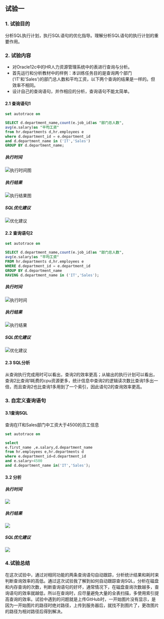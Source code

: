 ## 试验一

### 1. 试验目的

分析SQL执行计划，执行SQL语句的优化指导。理解分析SQL语句的执行计划的重要作用。

### 2. 试验内容

* 对Oracle12c中的HR人力资源管理系统中的表进行查询与分析。
* 首先运行和分析教材中的样例：本训练任务目的是查询两个部门('IT'和'Sales')的部门总人数和平均工资，以下两个查询的结果是一样的。但效率不相同。
* 设计自己的查询语句，并作相应的分析，查询语句不能太简单。

#### 2.1 查询语句1

```sql
set autotrace on

SELECT d.department_name,count(e.job_id)as "部门总人数",
avg(e.salary)as "平均工资"
from hr.departments d,hr.employees e
where d.department_id = e.department_id
and d.department_name in ('IT','Sales')
GROUP BY d.department_name;
```

##### 执行时间

![执行时间图](./pic/1.png)

##### 执行结果

![执行结果图](./pic/2.png)

##### SQL优化建议

![优化建议](./pic/3.png)

#### 2.2 查询语句2

```sql
set autotrace on

SELECT d.department_name,count(e.job_id)as "部门总人数",
avg(e.salary)as "平均工资"
FROM hr.departments d,hr.employees e
WHERE d.department_id = e.department_id
GROUP BY d.department_name
HAVING d.department_name in ('IT','Sales');
```

##### 执行时间

![执行时间](./pic/4.png)

##### 执行结果

![执行结果](./pic/5.png)

##### SQL优化建议

![优化建议](./pic/6.png)

#### 2.3 SQL分析

 从查询执行完成用时可以看出，查询2的效率更高；从输出的执行计划可以看出，查询2比查询1耗费的cpu资源更多，统计信息中查询2的逻辑读次数比查询1多出一倍，而且查询2也比查询1多用到了一个索引，因此语句2的查询效率更高。

### 3. 自定义查询语句

#### 3.1查询SQL

查询在IT和Sales部门中工资大于4500的员工信息

```sql
set autotrace on

select 
e.first_name ,e.salary,d.department_name
from hr.employees e,hr.departments d
where e.department_id=d.department_id 
and e.salary>4500 
and d.department_name in('IT','Sales');
```

#### 3.2 分析

##### 执行时间

![](./pic/7.png)

##### 执行结果

![](./pic/8.png)

##### SQL优化建议

![](./pic/9.png)

### 4.试验总结

在这次试验中，通过对相同功能的两条查询语句自动跟踪，分析统计结果和耗时来判断查询效率的高低。通过这次试验我了解到如何自动跟踪查询SQL，分析在磁盘和内存查询的次数，判断查询语句的好坏，通常情况下，在磁盘查询次数越多，查询语句的效率就越低，所以在查询时，应尽量避免大量的全表扫描，多使用索引提高查询的效率。试验中遇到的问题就是上传GitHub时，一开始图片没有显示，是因为一开始图片的路径时绝对路径，上传到服务器后，就找不到图片了，更改图片的路径为相对路径后得到解决。
